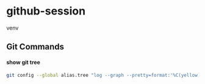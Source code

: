 # github-session
venv

## Git Commands

#### show git tree
```Bash
git config --global alias.tree "log --graph --pretty=format:'%C(yellow)%h%C(reset) - %C(cyan)%an%C(reset): %s %C(green)(%ar)%C(reset)' --all"
```
